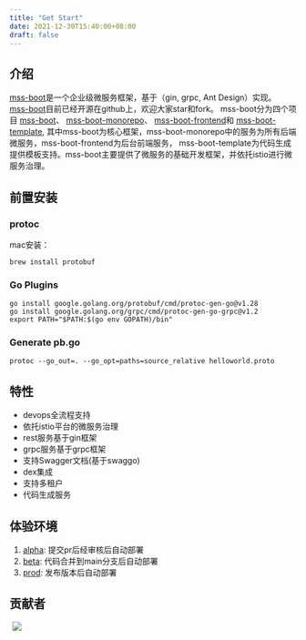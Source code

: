 ```yaml
---
title: "Get Start"
date: 2021-12-30T15:40:00+08:00
draft: false
---
```

## 介绍
[mss-boot](https://github.com/mss-boot-io/mss-boot)是一个企业级微服务框架，基于（gin, grpc, Ant Design）实现。
[mss-boot](https://github.com/mss-boot-io/mss-boot)目前已经开源在github上，欢迎大家star和fork。
mss-boot分为四个项目
[mss-boot](https://github.com/mss-boot-io/mss-boot)、
[mss-boot-monorepo](https://github.com/mss-boot-io/mss-boot-monorepo)、
[mss-boot-frontend](https://github.com/mss-boot-io/mss-boot-frontend)和
[mss-boot-template](https://github.com/mss-boot-io/mss-boot-template),
其中mss-boot为核心框架，mss-boot-monorepo中的服务为所有后端微服务，mss-boot-frontend为后台前端服务，
mss-boot-template为代码生成提供模板支持。mss-boot主要提供了微服务的基础开发框架，并依托istio进行微服务治理。

## 前置安装

### protoc
mac安装：
```shell
brew install protobuf
```

### Go Plugins
```shell
go install google.golang.org/protobuf/cmd/protoc-gen-go@v1.28
go install google.golang.org/grpc/cmd/protoc-gen-go-grpc@v1.2
export PATH="$PATH:$(go env GOPATH)/bin"
```

### Generate pb.go
```shell
protoc --go_out=. --go_opt=paths=source_relative helloworld.proto
```

## 特性
- devops全流程支持
- 依托istio平台的微服务治理
- rest服务基于gin框架
- grpc服务基于grpc框架
- 支持Swagger文档(基于swaggo)
- dex集成
- 支持多租户
- 代码生成服务

## 体验环境
1. [alpha](http://alpha.mssboot.io): 提交pr后经审核后自动部署
2. [beta](http://beta.mssboot.io): 代码合并到main分支后自动部署
3. [prod](http://www.mssboot.io): 发布版本后自动部署

## 贡献者
<span style="margin: 0 5px;" ><a href="https://github.com/lwnmengjing" ><img src="https://images.weserv.nl/?url=avatars.githubusercontent.com/u/12806223?s=64&v=4&w=60&fit=cover&mask=circle&maxage=7d" /></a></span>
